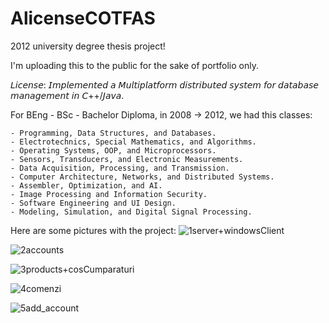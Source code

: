 # AlicenseCOTFAS
2012 university degree thesis project!

I'm uploading this to the public for the sake of portfolio only.

𝘓𝘪𝘤𝘦𝘯𝘴𝘦: 𝘐𝘮𝘱𝘭𝘦𝘮𝘦𝘯𝘵𝘦𝘥 𝘢 𝘔𝘶𝘭𝘵𝘪𝘱𝘭𝘢𝘵𝘧𝘰𝘳𝘮 𝘥𝘪𝘴𝘵𝘳𝘪𝘣𝘶𝘵𝘦𝘥 𝘴𝘺𝘴𝘵𝘦𝘮 𝘧𝘰𝘳 𝘥𝘢𝘵𝘢𝘣𝘢𝘴𝘦 𝘮𝘢𝘯𝘢𝘨𝘦𝘮𝘦𝘯𝘵 𝘪𝘯 𝘊++/𝘑𝘢𝘷𝘢.

For BEng - BSc - Bachelor Diploma, in 2008 -> 2012, we had this classes:
```
- Programming, Data Structures, and Databases.
- Electrotechnics, Special Mathematics, and Algorithms.
- Operating Systems, OOP, and Microprocessors.
- Sensors, Transducers, and Electronic Measurements.
- Data Acquisition, Processing, and Transmission.
- Computer Architecture, Networks, and Distributed Systems.
- Assembler, Optimization, and AI.
- Image Processing and Information Security.
- Software Engineering and UI Design.
- Modeling, Simulation, and Digital Signal Processing.
```

Here are some pictures with the project:
![1server+windowsClient](https://github.com/user-attachments/assets/85d85b5e-cfa8-4ab1-a872-311bfa62d096)

![2accounts](https://github.com/user-attachments/assets/3b23ccb1-5790-4f5d-b81d-dd15f5473f8b)

![3products+cosCumparaturi](https://github.com/user-attachments/assets/de1c8ffe-f5f7-4919-9469-6d31585d3524)

![4comenzi](https://github.com/user-attachments/assets/b77eef6e-31e6-4d76-974c-4ceb38c2611c)

![5add_account](https://github.com/user-attachments/assets/faeb6359-3313-47a8-91e8-c87e4ddb5f32)

